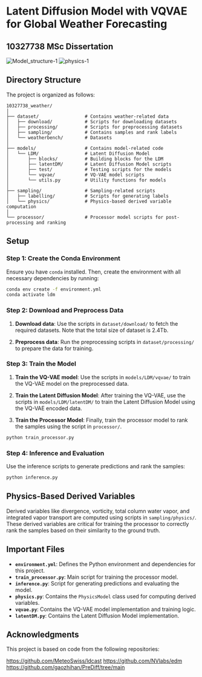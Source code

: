
# Latent Diffusion Model with VQVAE for Global Weather Forecasting
## 10327738 MSc Dissertation

![Model_structure-1](https://github.com/user-attachments/assets/1041d553-3133-49b6-a519-479815e4a900)
![physics-1](https://github.com/user-attachments/assets/d9134f86-0779-42ff-96ec-8ae02d891923)


## Directory Structure

The project is organized as follows:

```
10327738_weather/
│
├── dataset/                 # Contains weather-related data
│   ├── download/            # Scripts for downloading datasets
│   ├── processing/          # Scripts for preprocessing datasets
│   ├── sampling/            # Contains samples and rank labels
│   └── weatherbench/        # Datasets
│
├── models/                  # Contains model-related code
│   └── LDM/                 # Latent Diffusion Model
│       ├── blocks/          # Building blocks for the LDM
│       ├── latentDM/        # Latent Diffusion Model scripts
│       ├── test/            # Testing scripts for the models
│       └── vqvae/           # VQ-VAE model scripts
│       └── utils.py         # Utility functions for models
│
├── sampling/                # Sampling-related scripts
│   ├── labelling/           # Scripts for generating labels
│   └── physics/             # Physics-based derived variable computation
│
└── processor/               # Processor model scripts for post-processing and ranking
```

## Setup

### Step 1: Create the Conda Environment

Ensure you have `conda` installed. Then, create the environment with all necessary dependencies by running:

```bash
conda env create -f environment.yml
conda activate ldm
```

### Step 2: Download and Preprocess Data

1. **Download data**: Use the scripts in `dataset/download/` to fetch the required datasets. 
Note that the total size of dataset is 2.4Tb.
   
2. **Preprocess data**: Run the preprocessing scripts in `dataset/processing/` to prepare the data for training.

### Step 3: Train the Model

1. **Train the VQ-VAE model**: Use the scripts in `models/LDM/vqvae/` to train the VQ-VAE model on the preprocessed data.

2. **Train the Latent Diffusion Model**: After training the VQ-VAE, use the scripts in `models/LDM/latentDM/` to train the Latent Diffusion Model using the VQ-VAE encoded data.

3. **Train the Processor Model**: Finally, train the processor model to rank the samples using the script in `processor/`.

```bash
python train_processor.py
```

### Step 4: Inference and Evaluation

Use the inference scripts to generate predictions and rank the samples:

```bash
python inference.py
```

## Physics-Based Derived Variables

Derived variables like divergence, vorticity, total column water vapor, and integrated vapor transport are computed using scripts in `sampling/physics/`. These derived variables are critical for training the processor to correctly rank the samples based on their similarity to the ground truth. 

## Important Files

- **`environment.yml`**: Defines the Python environment and dependencies for this project.
- **`train_processor.py`**: Main script for training the processor model.
- **`inference.py`**: Script for generating predictions and evaluating the model.
- **`physics.py`**: Contains the `PhysicsModel` class used for computing derived variables.
- **`vqvae.py`**: Contains the VQ-VAE model implementation and training logic.
- **`latentDM.py`**: Contains the Latent Diffusion Model implementation.

## Acknowledgments
This project is based on code from the following repositories:

https://github.com/MeteoSwiss/ldcast
https://github.com/NVlabs/edm
https://github.com/gaozhihan/PreDiff/tree/main
